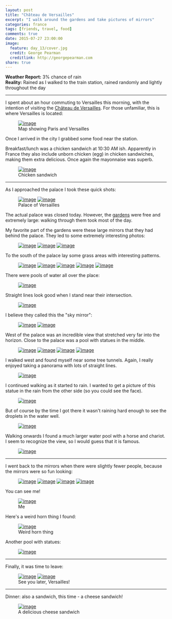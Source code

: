 ```yaml
---
layout: post
title: "Château de Versailles"
excerpt: "I walk around the gardens and take pictures of mirrors"
categories: france
tags: [friends, travel, food]
comments: true
date: 2015-07-27 23:00:00
image:
  feature: day_13/cover.jpg
  credit: George Pearman
  creditlink: http://georgepearman.com
share: true
---
```


__Weather Report:__ 3% chance of rain<br>
__Reality:__ Rained as I walked to the train station, rained randomly and
lightly throughout the day

---

I spent about an hour commuting to Versailles this morning, with the intention
of visiting the [Château de Versailles](https://en.wikipedia.org/wiki/Palace_of_Versailles).  For those
unfamiliar, this is where Versailles is located:

<figure class="full">
	<a href="{{site.url}}/images/day_13/map.png" title="Map showing Paris and Versailles"><img src="{{site.url}}/images/day_13/map.png" alt="image"></a>
    <figcaption>Map showing Paris and Versailles</figcaption>
</figure>

Once I arrived in the city I grabbed some food near the station.

Breakfast/lunch was a chicken sandwich at 10:30 AM ish.  Apparently in France they also include
unborn chicken (egg) in chicken sandwiches, making them extra delicious.  Once
again the mayonnaise was superb.

<figure class="full">
	<a href="{{site.url}}/images/day_13/1.jpg" title="Chicken sandwich, contains egg"><img src="{{site.url}}/images/day_13/1.jpg" alt="image"></a>
    <figcaption>Chicken sandwich</figcaption>
</figure>

---

As I approached the palace I took these quick shots:

<figure class="full">
	<a href="{{site.url}}/images/day_13/2.jpg" title="The Palace"><img src="{{site.url}}/images/day_13/2.jpg" alt="image"></a>
	<a href="{{site.url}}/images/day_13/3.jpg" title="The Palace"><img src="{{site.url}}/images/day_13/3.jpg" alt="image"></a>
    <figcaption>Palace of Versailles</figcaption>
</figure>

The actual palace was closed today.  However, the
[gardens](http://en.chateauversailles.fr/gardens-and-park-of-the-chateau-) were
free and extremely large: walking through them took most of the day.

My favorite part of the gardens were these large mirrors that they had behind
the palace.  They led to some extremely interesting photos:

<figure class="full">
	<a href="{{site.url}}/images/day_13/7.jpg" title="Mirrors at Versailles"><img src="{{site.url}}/images/day_13/7.jpg" alt="image"></a>
	<a href="{{site.url}}/images/day_13/9.jpg" title="Mirrors at Versailles"><img src="{{site.url}}/images/day_13/9.jpg" alt="image"></a>
	<a href="{{site.url}}/images/day_13/10.jpg" title="Mirrors at Versailles"><img src="{{site.url}}/images/day_13/10.jpg" alt="image"></a>
</figure>

To the south of the palace lay some grass areas with interesting patterns.

<figure class="full">
	<a href="{{site.url}}/images/day_13/14.jpg" title="South of the Palace"><img src="{{site.url}}/images/day_13/14.jpg" alt="image"></a>
	<a href="{{site.url}}/images/day_13/15.jpg" title="South of the Palace"><img src="{{site.url}}/images/day_13/15.jpg" alt="image"></a>
	<a href="{{site.url}}/images/day_13/16.jpg" title="South of the Palace"><img src="{{site.url}}/images/day_13/16.jpg" alt="image"></a>
	<a href="{{site.url}}/images/day_13/18.jpg" title="South of the Palace"><img src="{{site.url}}/images/day_13/18.jpg" alt="image"></a>
	<a href="{{site.url}}/images/day_13/20.jpg" title="South of the Palace"><img src="{{site.url}}/images/day_13/20.jpg" alt="image"></a>
</figure>

There were pools of water all over the place:

<figure class="full">
	<a href="{{site.url}}/images/day_13/12.jpg" title="A pool of water"><img src="{{site.url}}/images/day_13/12.jpg" alt="image"></a>
</figure>

Straight lines look good when I stand near their intersection.

<figure class="full">
	<a href="{{site.url}}/images/day_13/22.jpg" title="Straight lines look good in panorama mode"><img src="{{site.url}}/images/day_13/22.jpg" alt="image"></a>
</figure>

I believe they called this the "sky mirror":

<figure class="full">
	<a href="{{site.url}}/images/day_13/25.jpg" title="Big Mirror"><img src="{{site.url}}/images/day_13/25.jpg" alt="image"></a>
	<a href="{{site.url}}/images/day_13/26.jpg" title="Big Mirror"><img src="{{site.url}}/images/day_13/26.jpg" alt="image"></a>
</figure>

West of the palace was an incredible view that stretched very far into the
horizon. Close to the palace was a pool with statues in the middle.

<figure class="full">
	<a href="{{site.url}}/images/day_13/27.jpg" title="West of the Palace"><img src="{{site.url}}/images/day_13/27.jpg" alt="image"></a>
	<a href="{{site.url}}/images/day_13/28.jpg" title="West of the Palace"><img src="{{site.url}}/images/day_13/28.jpg" alt="image"></a>
	<a href="{{site.url}}/images/day_13/29.jpg" title="West of the Palace"><img src="{{site.url}}/images/day_13/29.jpg" alt="image"></a>
	<a href="{{site.url}}/images/day_13/43.jpg" title="West of the Palace"><img src="{{site.url}}/images/day_13/43.jpg" alt="image"></a>
</figure>

I walked west and found myself near some tree tunnels.  Again, I really enjoyed
taking a panorama with lots of straight lines.

<figure class="full">
	<a href="{{site.url}}/images/day_13/30.jpg" title="Straight lines"><img src="{{site.url}}/images/day_13/30.jpg" alt="image"></a>
</figure>

I continued walking as it started to rain.  I wanted to get a picture of this
statue in the rain from the other side (so you could see the face).

<figure class="full">
	<a href="{{site.url}}/images/day_13/32.jpg" title="Rain on a pool of water"><img src="{{site.url}}/images/day_13/32.jpg" alt="image"></a>
</figure>

But of course by the time I got there it wasn't raining hard enough to see the
droplets in the water well.

<figure class="full">
	<a href="{{site.url}}/images/day_13/33.jpg" title="Statue in water"><img src="{{site.url}}/images/day_13/33.jpg" alt="image"></a>
</figure>

Walking onwards I found a much larger water pool with a horse and chariot.
I seem to recognize the view, so I would guess that it is famous.

<figure class="full">
	<a href="{{site.url}}/images/day_13/41.jpg" title="Potentially famous statues"><img src="{{site.url}}/images/day_13/41.jpg" alt="image"></a>
</figure>

---

I went back to the mirrors when there were slightly fewer people, because the
mirrors were so fun looking:

<figure class="full">
	<a href="{{site.url}}/images/day_13/49.jpg" title="More mirrors"><img src="{{site.url}}/images/day_13/49.jpg" alt="image"></a>
	<a href="{{site.url}}/images/day_13/50.jpg" title="More mirrors"><img src="{{site.url}}/images/day_13/50.jpg" alt="image"></a>
    <a href="{{site.url}}/images/day_13/46.jpg" title="More mirrors"><img src="{{site.url}}/images/day_13/46.jpg" alt="image"></a>
    <a href="{{site.url}}/images/day_13/48.jpg" title="More mirrors"><img src="{{site.url}}/images/day_13/48.jpg" alt="image"></a>
</figure>

You can see me!

<figure class="full">
	<a href="{{site.url}}/images/day_13/47.jpg" title="That's me!"><img src="{{site.url}}/images/day_13/47.jpg" alt="image"></a>
    <figcaption>Me</figcaption>
</figure>

Here's a weird horn thing I found:

<figure class="full">
	<a href="{{site.url}}/images/day_13/42.jpg" title="Weird horn thing"><img src="{{site.url}}/images/day_13/42.jpg" alt="image"></a>
    <figcaption>Weird horn thing</figcaption>
</figure>

Another pool with statues:

<figure class="full">
	<a href="{{site.url}}/images/day_13/58.jpg" title="Some statues and a pool"><img src="{{site.url}}/images/day_13/58.jpg" alt="image"></a>
</figure>

---

Finally, it was time to leave:

<figure class="half">
	<a href="{{site.url}}/images/day_13/59.jpg" title="Selfie with the Palace"><img src="{{site.url}}/images/day_13/59.jpg" alt="image"></a>
	<a href="{{site.url}}/images/day_13/60.jpg" title="One final shot of the palace"><img src="{{site.url}}/images/day_13/60.jpg" alt="image"></a>
    <figcaption>See you later, Versailles!</figcaption>
</figure>

---

Dinner: also a sandwich, this time - a cheese sandwich!

<figure class="full">
	<a href="{{site.url}}/images/day_13/61.jpg" title="This is a cheese sandwich"><img src="{{site.url}}/images/day_13/61.jpg" alt="image"></a>
    <figcaption>A delicious cheese sandwich</figcaption>
</figure>
